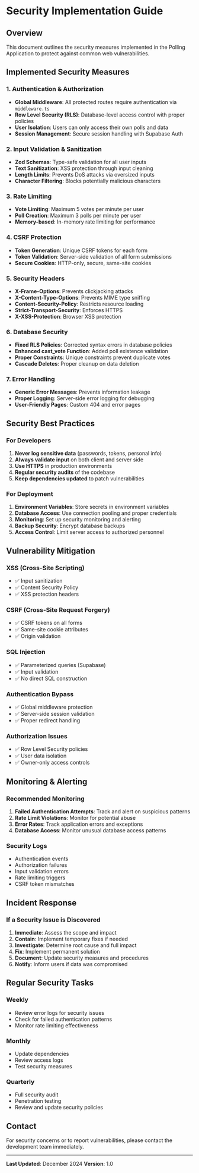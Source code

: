 # Security Implementation Guide

## Overview
This document outlines the security measures implemented in the Polling Application to protect against common web vulnerabilities.

## Implemented Security Measures

### 1. Authentication & Authorization
- **Global Middleware**: All protected routes require authentication via `middleware.ts`
- **Row Level Security (RLS)**: Database-level access control with proper policies
- **User Isolation**: Users can only access their own polls and data
- **Session Management**: Secure session handling with Supabase Auth

### 2. Input Validation & Sanitization
- **Zod Schemas**: Type-safe validation for all user inputs
- **Text Sanitization**: XSS protection through input cleaning
- **Length Limits**: Prevents DoS attacks via oversized inputs
- **Character Filtering**: Blocks potentially malicious characters

### 3. Rate Limiting
- **Vote Limiting**: Maximum 5 votes per minute per user
- **Poll Creation**: Maximum 3 polls per minute per user
- **Memory-based**: In-memory rate limiting for performance

### 4. CSRF Protection
- **Token Generation**: Unique CSRF tokens for each form
- **Token Validation**: Server-side validation of all form submissions
- **Secure Cookies**: HTTP-only, secure, same-site cookies

### 5. Security Headers
- **X-Frame-Options**: Prevents clickjacking attacks
- **X-Content-Type-Options**: Prevents MIME type sniffing
- **Content-Security-Policy**: Restricts resource loading
- **Strict-Transport-Security**: Enforces HTTPS
- **X-XSS-Protection**: Browser XSS protection

### 6. Database Security
- **Fixed RLS Policies**: Corrected syntax errors in database policies
- **Enhanced cast_vote Function**: Added poll existence validation
- **Proper Constraints**: Unique constraints prevent duplicate votes
- **Cascade Deletes**: Proper cleanup on data deletion

### 7. Error Handling
- **Generic Error Messages**: Prevents information leakage
- **Proper Logging**: Server-side error logging for debugging
- **User-Friendly Pages**: Custom 404 and error pages

## Security Best Practices

### For Developers
1. **Never log sensitive data** (passwords, tokens, personal info)
2. **Always validate input** on both client and server side
3. **Use HTTPS** in production environments
4. **Regular security audits** of the codebase
5. **Keep dependencies updated** to patch vulnerabilities

### For Deployment
1. **Environment Variables**: Store secrets in environment variables
2. **Database Access**: Use connection pooling and proper credentials
3. **Monitoring**: Set up security monitoring and alerting
4. **Backup Security**: Encrypt database backups
5. **Access Control**: Limit server access to authorized personnel

## Vulnerability Mitigation

### XSS (Cross-Site Scripting)
- ✅ Input sanitization
- ✅ Content Security Policy
- ✅ XSS protection headers

### CSRF (Cross-Site Request Forgery)
- ✅ CSRF tokens on all forms
- ✅ Same-site cookie attributes
- ✅ Origin validation

### SQL Injection
- ✅ Parameterized queries (Supabase)
- ✅ Input validation
- ✅ No direct SQL construction

### Authentication Bypass
- ✅ Global middleware protection
- ✅ Server-side session validation
- ✅ Proper redirect handling

### Authorization Issues
- ✅ Row Level Security policies
- ✅ User data isolation
- ✅ Owner-only access controls

## Monitoring & Alerting

### Recommended Monitoring
1. **Failed Authentication Attempts**: Track and alert on suspicious patterns
2. **Rate Limit Violations**: Monitor for potential abuse
3. **Error Rates**: Track application errors and exceptions
4. **Database Access**: Monitor unusual database access patterns

### Security Logs
- Authentication events
- Authorization failures
- Input validation errors
- Rate limiting triggers
- CSRF token mismatches

## Incident Response

### If a Security Issue is Discovered
1. **Immediate**: Assess the scope and impact
2. **Contain**: Implement temporary fixes if needed
3. **Investigate**: Determine root cause and full impact
4. **Fix**: Implement permanent solution
5. **Document**: Update security measures and procedures
6. **Notify**: Inform users if data was compromised

## Regular Security Tasks

### Weekly
- Review error logs for security issues
- Check for failed authentication patterns
- Monitor rate limiting effectiveness

### Monthly
- Update dependencies
- Review access logs
- Test security measures

### Quarterly
- Full security audit
- Penetration testing
- Review and update security policies

## Contact

For security concerns or to report vulnerabilities, please contact the development team immediately.

---

**Last Updated**: December 2024
**Version**: 1.0
